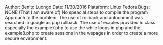 Author: Benito Luongo
Date: 11/30/2016
Plataform: Linux Fedora
Bugs: NONE (That I am aware of)
No speacial steps to compile the program
Approach to the problem: The use of rollback and autocommit was searched in google as php rollback. The use of exaples provided in class especially the example7.php to use the while loops in php and the example8.php to create sessions in the wepages in order to create a more secure environment.
